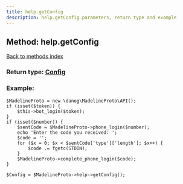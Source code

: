 ```yaml
---
title: help.getConfig
description: help.getConfig parameters, return type and example
---
```

## Method: help.getConfig  
[Back to methods index](index.md)




### Return type: [Config](../types/Config.md)

### Example:


```
$MadelineProto = new \danog\MadelineProto\API();
if (isset($token)) {
    $this->bot_login($token);
}
if (isset($number)) {
    $sentCode = $MadelineProto->phone_login($number);
    echo 'Enter the code you received: ';
    $code = '';
    for ($x = 0; $x < $sentCode['type']['length']; $x++) {
        $code .= fgetc(STDIN);
    }
    $MadelineProto->complete_phone_login($code);
}

$Config = $MadelineProto->help->getConfig();
```
